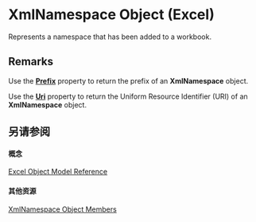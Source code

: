 
# XmlNamespace Object (Excel)

Represents a namespace that has been added to a workbook.


## Remarks

Use the  **[Prefix](d9242695-7db0-5d8a-1692-ca53597168a2.md)** property to return the prefix of an **XmlNamespace** object.

Use the  **[Uri](f057b379-d787-e1b4-6afb-26f511e77d11.md)** property to return the Uniform Resource Identifier (URI) of an **XmlNamespace** object.


## 另请参阅


#### 概念


[Excel Object Model Reference](11ea8598-8a20-92d5-f98b-0da04263bf2c.md)
#### 其他资源


[XmlNamespace Object Members](http://msdn.microsoft.com/library/ffd8692c-b3ac-1842-166e-fa61da41d5e0%28Office.15%29.aspx)